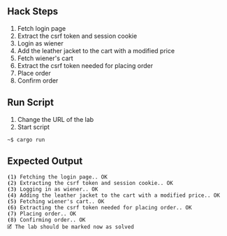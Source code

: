 ## Hack Steps

1. Fetch login page
2. Extract the csrf token and session cookie
3. Login as wiener
4. Add the leather jacket to the cart with a modified price
5. Fetch wiener's cart
6. Extract the csrf token needed for placing order
7. Place order
8. Confirm order

## Run Script

1. Change the URL of the lab
2. Start script

```
~$ cargo run
```

## Expected Output

```
⦗1⦘ Fetching the login page.. OK
⦗2⦘ Extracting the csrf token and session cookie.. OK
⦗3⦘ Logging in as wiener.. OK
⦗4⦘ Adding the leather jacket to the cart with a modified price.. OK
⦗5⦘ Fetching wiener's cart.. OK
⦗6⦘ Extracting the csrf token needed for placing order.. OK
⦗7⦘ Placing order.. OK
⦗8⦘ Confirming order.. OK
🗹 The lab should be marked now as solved
```
